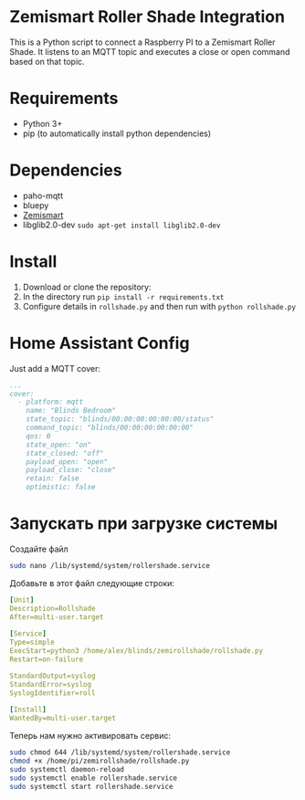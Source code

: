 # Zemismart Roller Shade Integration
This is a Python script to connect a Raspberry PI to a Zemismart Roller Shade. It listens to an MQTT topic and executes a close or open command based on that topic.

# Requirements

- Python 3+
- pip (to automatically install python dependencies)

# Dependencies
- paho-mqtt
- bluepy
- [Zemismart](https://github.com/GylleTanken/python-zemismart-roller-shade)
- libglib2.0-dev ```sudo apt-get install libglib2.0-dev```

# Install

1. Download or clone the repository:
2. In the directory run ```pip install -r requirements.txt```
3. Configure details in ```rollshade.py``` and then run with ```python rollshade.py```

# Home Assistant Config

Just add a MQTT cover:

```yaml
...
cover:
  - platform: mqtt
    name: "Blinds Bedroom"
    state_topic: "blinds/00:00:00:00:00:00/status"
    command_topic: "blinds/00:00:00:00:00:00"
    qos: 0
    state_open: "on"
    state_closed: "off"
    payload_open: "open"
    payload_close: "close"
    retain: false
    optimistic: false
```

# Запускать при загрузке системы

Создайте файл
```sh
sudo nano /lib/systemd/system/rollershade.service
```


Добавьте в этот файл следующие строки: 
```yaml
[Unit] 
Description=Rollshade 
After=multi-user.target
 
[Service] 
Type=simple 
ExecStart=python3 /home/alex/blinds/zemirollshade/rollshade.py 
Restart=on-failure

StandardOutput=syslog
StandardError=syslog
SyslogIdentifier=roll
 
[Install]
WantedBy=multi-user.target
```
Теперь нам нужно активировать сервис:

```sh
sudo chmod 644 /lib/systemd/system/rollershade.service
chmod +x /home/pi/zemirollshade/rollshade.py
sudo systemctl daemon-reload
sudo systemctl enable rollershade.service
sudo systemctl start rollershade.service
```
